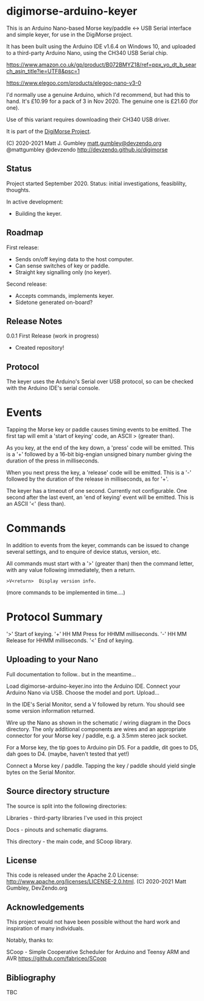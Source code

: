 digimorse-arduino-keyer
=======================
This is an Arduino Nano-based Morse key/paddle <-> USB Serial interface and simple keyer, for use in the DigiMorse project.

It has been built using the Arduino IDE v1.6.4 on Windows 10, and uploaded to a third-party Arduino Nano, using the CH340 USB Serial chip.

https://www.amazon.co.uk/gp/product/B072BMYZ18/ref=ppx_yo_dt_b_search_asin_title?ie=UTF8&psc=1

https://www.elegoo.com/products/elegoo-nano-v3-0

I'd normally use a genuine Arduino, which I'd recommend, but had this to hand.
It's £10.99 for a pack of 3 in Nov 2020. The genuine one is £21.60 (for one). 

Use of this variant requires downloading their CH340 USB driver.

It is part of the [DigiMorse Project](https://devzendo.github.io/digimorse).

(C) 2020-2021 Matt J. Gumbley
matt.gumbley@devzendo.org
@mattgumbley @devzendo
http://devzendo.github.io/digimorse


Status
------
Project started September 2020. Status: initial investigations, feasiblilty,
thoughts.

In active development:
* Building the keyer.

Roadmap
-------
First release:
* Sends on/off keying data to the host computer.
* Can sense switches of key or paddle.
* Straight key signalling only (no keyer).

Second release:
* Accepts commands, implements keyer.
* Sidetone generated on-board?

Release Notes
-------------
0.0.1 First Release (work in progress)
* Created repository!

Protocol
--------
The keyer uses the Arduino's Serial over USB protocol, so can be checked
with the Arduino IDE's serial console.

Events
======
Tapping the Morse key or paddle causes timing events to be emitted. The
first tap will emit a 'start of keying' code, an ASCII > (greater than).

As you key, at the end of the key down, a 'press' code will be emitted.
This is a '+' followed by a 16-bit big-engian unsigned binary number
giving the duration of the press in milliseconds.

When you next press the key, a 'release' code will be emitted. This is a
'-' followed by the duration of the release in milliseconds, as for '+'.

The keyer has a timeout of one second. Currently not configurable. One
second after the last event, an 'end of keying' event will be emitted.
This is an ASCII '<' (less than).

Commands
========
In addition to events from the keyer, commands can be issued to change
several settings, and to enquire of device status, version, etc.

All commands must start with a '>' (greater than) then the command letter,
with any value following immediately, then a return.

```
>V<return>  Display version info.

```
(more commands to be implemented in time....)

Protocol Summary
================

'>'       Start of keying.
'+' HH MM Press for HHMM milliseconds.
'-' HH MM Release for HHMM milliseconds.
'<'       End of keying.

Uploading to your Nano
----------------------
Full documentation to follow.. but in the meantime...

Load digimorse-arduino-keyer.ino into the Arduino IDE.
Connect your Arduino Nano via USB.
Choose the model and port.
Upload...

In the IDE's Serial Monitor, send a V followed by return. You should see some
version information returned.

Wire up the Nano as shown in the schematic / wiring diagram in the Docs
directory. The only additional components are wires and an appropriate connector
for your Morse key / paddle, e.g. a 3.5mm stereo jack socket.

For a Morse key, the tip goes to Arduino pin D5.
For a paddle, dit goes to D5, dah goes to D4. (maybe, haven't tested that yet!)

Connect a Morse key / paddle. Tapping the key / paddle should yield single bytes
on the Serial Monitor.

Source directory structure
--------------------------
The source is split into the following directories:

Libraries - third-party libraries I've used in this project

Docs - pinouts and schematic diagrams.

This directory - the main code, and SCoop library.



License
-------
This code is released under the Apache 2.0 License: http://www.apache.org/licenses/LICENSE-2.0.html.
(C) 2020-2021 Matt Gumbley, DevZendo.org


Acknowledgements
----------------
This project would not have been possible without the hard work and inspiration of many individuals.

Notably, thanks to:

SCoop - Simple Cooperative Scheduler for Arduino and Teensy ARM and AVR
https://github.com/fabriceo/SCoop


Bibliography
------------
TBC



